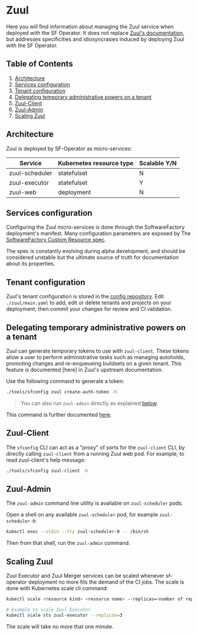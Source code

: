 # Zuul

Here you will find information about managing the Zuul service when deployed with the SF Operator.
It does not replace [Zuul's documentation](https://zuul-ci.org/docs/zuul/latest/),
but addresses specificities and idiosyncrasies induced by deploying Zuul with the SF Operator.

## Table of Contents

1. [Architecture](#architecture)
1. [Services configuration](#services-configuration)
1. [Tenant configuration](#tenant-configuration)
1. [Delegating temporary administrative powers on a tenant](#delegating-temporary-administrative-powers-on-a-tenant)
1. [Zuul-Client](#zuul-client)
1. [Zuul-Admin](#zuul-admin)
1. [Scaling Zuul](#scaling-zuul)

## Architecture

Zuul is deployed by SF-Operator as micro-services:

| Service | Kubernetes resource type | Scalable Y/N |
|---------|--------------------------|-------------|
| zuul-scheduler | statefulset | N |
| zuul-executor | statefulset | Y |
| zuul-web | deployment | N |

## Services configuration

Configuring the Zuul micro-services is done through the SoftwareFactory deployment's manifest. Many configuration parameters are exposed by The [SoftwareFactory Custom Resource spec](./../../config/crd/bases/sf.softwarefactory-project.io_softwarefactories.yaml).

The spec is constantly evolving during alpha development, and should be considered
unstable but the ultimate source of truth for documentation about its properties.

## Tenant configuration

Zuul's tenant configuration is stored in the [config repository](./config_repository.md). Edit `./zuul/main.yaml` to add, edit or delete tenants and projects on your
deployment; then commit your changes for review and CI validation.

## Delegating temporary administrative powers on a tenant

Zuul can generate temporary tokens to use with `zuul-client`. These tokens allow
a user to perform administrative tasks such as managing autoholds, promoting changes
 and re-enqueueing buildsets on a given tenant. This feature is documented [here] in
 Zuul's upstream documentation.

Use the following command to generate a token:

 ```bash
 ./tools/sfconfig zuul create-auth-token -h
 ```

> You can also run `zuul-admin` directly as explained [below](#zuul-admin).

 This command is further documented [here](./../cli/index.md#create-auth-token).

## Zuul-Client

The `sfconfig` CLI can act as a "proxy" of sorts for the `zuul-client` CLI, by directly calling  `zuul-client` from a running Zuul web pod. For example, to read zuul-client's help message:

```bash
./tools/sfconfig zuul-client -h
```

## Zuul-Admin

The `zuul-admin` command line utility is available on `zuul-scheduler` pods.

Open a shell on any available `zuul-scheduler` pod, for example `zuul-scheduler-0`:

```sh
kubectl exec --stdin --tty zuul-scheduler-0 -- /bin/sh
```

Then from that shell, run the `zuul-admin` command.

## Scaling Zuul

Zuul Executor and Zuul Merger services can be scaled whenever sf-operator deployment
no more fits the demand of the CI jobs.
The scale is done with Kubernetes scale cli command:
```bash
kubectl scale <resource kind> <resource name> --replicas=<number of replicas>

# Example to scale Zuul Executor
kubectl scale sts zuul-executor --replicas=3
```
The scale will take no more that one minute.
